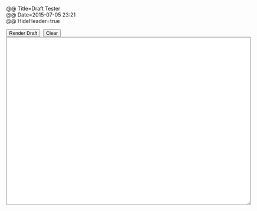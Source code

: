 @@ Title=Draft Tester  
@@ Date=2015-07-05 23:21  
@@ HideHeader=true  

<form method="post" action="/render-draft">
	<p>
		<input id="go" type="submit" value="Render Draft" />&nbsp;
		<input id="clear" type="submit" value="Clear" onClick="this.form.reset(); return false;" /><br />
		<textarea id="markdown" name="markdown" cols="80" rows="30" wrap="on"></textarea>
	</p>
</form>
